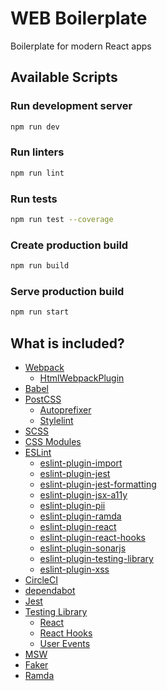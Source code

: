 # WEB Boilerplate
Boilerplate for modern React apps

## Available Scripts
### Run development server
```bash
npm run dev
```

### Run linters
```bash
npm run lint
```

### Run tests
```bash
npm run test --coverage
```

### Create production build
```bash
npm run build
```

### Serve production build
```bash
npm run start
```

## What is included?
* [Webpack](https://webpack.js.org/)
  - [HtmlWebpackPlugin](https://webpack.js.org/plugins/html-webpack-plugin/)
* [Babel](https://babeljs.io/)
* [PostCSS](https://postcss.org/)
  - [Autoprefixer](https://github.com/postcss/autoprefixer)
  - [Stylelint](https://stylelint.io/)
* [SCSS](https://sass-lang.com/)
* [CSS Modules](https://github.com/css-modules/css-modules)
* [ESLint](https://eslint.org/)
  - [eslint-plugin-import](https://github.com/import-js/eslint-plugin-import)
  - [eslint-plugin-jest](https://github.com/jest-community/eslint-plugin-jest)
  - [eslint-plugin-jest-formatting](https://github.com/dangreenisrael/eslint-plugin-jest-formatting)
  - [eslint-plugin-jsx-a11y](https://github.com/jsx-eslint/eslint-plugin-jsx-a11y)
  - [eslint-plugin-pii](https://github.com/shiva-hack/eslint-plugin-pii)
  - [eslint-plugin-ramda](https://github.com/ramda/eslint-plugin-ramda)
  - [eslint-plugin-react](https://github.com/yannickcr/eslint-plugin-react)
  - [eslint-plugin-react-hooks](https://github.com/facebook/react)
  - [eslint-plugin-sonarjs](https://github.com/SonarSource/eslint-plugin-sonarjs)
  - [eslint-plugin-testing-library](https://github.com/testing-library/eslint-plugin-testing-library)
  - [eslint-plugin-xss](https://github.com/Rantanen/eslint-plugin-xss)
* [CircleCI](https://circleci.com/)
* [dependabot](https://github.blog/2020-06-01-keep-all-your-packages-up-to-date-with-dependabot/)
* [Jest](https://jestjs.io/)
* [Testing Library](https://testing-library.com/)
  - [React](https://testing-library.com/docs/react-testing-library/intro)
  - [React Hooks](https://react-hooks-testing-library.com/)
  - [User Events](https://testing-library.com/docs/ecosystem-user-event/)
* [MSW](https://mswjs.io)
* [Faker](https://github.com/faker-js/faker)
* [Ramda](https://ramdajs.com/)
